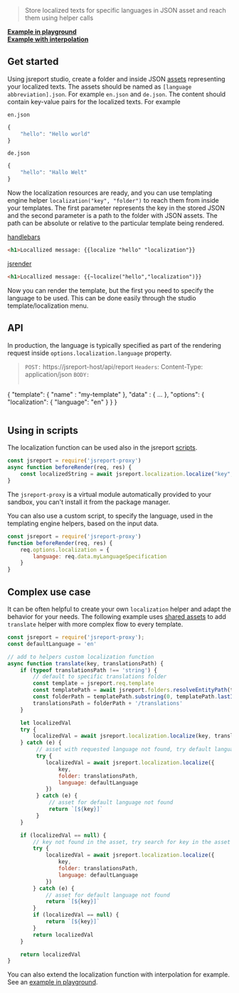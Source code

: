 

> Store localized texts for specific languages in JSON asset and reach them using helper calls

**[Example in playground](https://playground.jsreport.net/w/admin/1cC6FCIe)**    
**[Example with interpolation](https://playground.jsreport.net/w/anon/3O_g94m1)**

## Get started
Using jsreport studio, create a folder and inside JSON [assets](/learn/assets) representing your localized texts. The assets should be named as `[language abbreviation].json`. For example `en.json` and `de.json`. The content should contain key-value pairs for the localized texts. For example

`en.json`
```js
{
    "hello": "Hello world"
}
```

`de.json`
```js
{
    "hello": "Hallo Welt"
}
```

Now the localization resources are ready, and you can use templating engine helper `localization("key", "folder")` to reach them from inside your templates.
The first parameter represents the key in the stored JSON and the second parameter is a path to the folder with JSON assets. The path can be absolute or relative to the particular template being rendered.

[handlebars](/learn/handlebars)
```html
<h1>Locallized message: {{localize "hello" "localization"}}
```

[jsrender](/learn/jsrender)
```html
<h1>Locallized message: {{~localize("hello","localization")}}
```

Now you can render the template, but the first you need to specify the language to be used. This can be done easily through the studio template/localization menu.

## API
In production, the language is typically specified as part of the rendering request inside `options.localization.language` property.

> `POST:` https://jsreport-host/api/report
> `Headers`: Content-Type: application/json
> `BODY:`
>```js
   {
      "template": { "name" : "my-template" },
      "data" : { ... },
      "options": { "localization": { "language": "en" } }
   }
>```


## Using in scripts
The localization function can be used also in the jsreport [scripts](/learn/scripts).

```js
const jsreport = require('jsreport-proxy')
async function beforeRender(req, res) {
    const localizedString = await jsreport.localization.localize("key", "folder")
}
```
The `jsreport-proxy` is a virtual module automatically provided to your sandbox, you can't install it from the package manager.

You can also use a custom script, to specify the language, used in the templating engine helpers, based on the input data.

```js
const jsreport = require('jsreport-proxy')
function beforeRender(req, res) {
    req.options.localization = {
        language: req.data.myLanguageSpecification
    }
}
```

## Complex use case
It can be often helpful to create your own `localization` helper and adapt the behavior for your needs. The following example uses [shared assets](/learn/assets#shared-helpers) to add `translate`  helper with more complex flow to every template.
```js
const jsreport = require('jsreport-proxy');
const defaultLanguage = 'en'

// add to helpers custom localization function
async function translate(key, translationsPath) {   
    if (typeof translationsPath !== 'string') {
        // default to specific translations folder
        const template = jsreport.req.template
        const templatePath = await jsreport.folders.resolveEntityPath(template, 'templates')
        const folderPath = templatePath.substring(0, templatePath.lastIndexOf('/'))
        translationsPath = folderPath + '/translations'
    }

    let localizedVal
    try {
        localizedVal = await jsreport.localization.localize(key, translationsPath)
    } catch (e) {
         // asset with requested language not found, try default language
         try {
            localizedVal = await jsreport.localization.localize({
                key, 
                folder: translationsPath,
                language: defaultLanguage
            })
         } catch (e) {
             // asset for default language not found
             return `[${key}]`
         }
    }

    if (localizedVal == null) {
        // key not found in the asset, try search for key in the asset for default language
        try {
            localizedVal = await jsreport.localization.localize({
                key, 
                folder: translationsPath,
                language: defaultLanguage
            })
        } catch (e) {
            // asset for default language not found
            return `[${key}]`
        }
        if (localizedVal == null) {
            return `[${key}]`
        }
        return localizedVal
    }

    return localizedVal
}
```

You can also extend the localization function with interpolation for example. See an [example in playground](https://playground.jsreport.net/w/anon/3O_g94m1).

